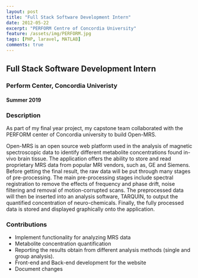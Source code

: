 ```yaml
---
layout: post
title: "Full Stack Software Development Intern"
date: 2012-05-22
excerpt: "PERFORM Centre of Concordia University"
feature: /assets/img/PERFORM.jpg
tags: [PHP, laravel, MATLAB]
comments: true
---
```

 

## Full Stack Software Development Intern
### Perform Center, Concordia Univeristy
#### Summer 2019

### Description

As part of my final year project, my capstone team collaborated with the PERFORM center of Concordia university to build Open-MRS. 

Open-MRS is an open source web platform used in the analysis of magnetic spectroscopic data to identify different metabolite concentrations found in-vivo brain tissue. The application offers the ability to store and read proprietary MRS data from popular MRI vendors, such as, GE and Siemens. Before getting the final result, the raw data will be put through many stages of pre-processing. The main pre-processing stages include spectral registration to remove the effects of frequency and phase drift, noise filtering and removal of motion-corrupted scans. The preprocessed data will then be inserted into an analysis software, TARQUIN, to output the quantified concentration of neuro-chemicals. Finally, the fully processed data is stored and displayed graphically onto the application. 

### Contributions

* Implement functionality for analyzing MRS data
* Metabolite concentration quantification
* Reporting the results obtain from different analysis methods (single and group analysis).
* Front-end and Back-end development for the website
* Document changes
